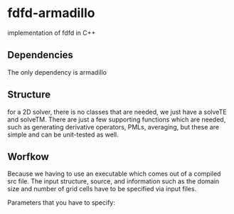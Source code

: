 # fdfd-armadillo
implementation of fdfd in C++

## Dependencies
The only dependency is armadillo

## Structure
for a 2D solver, there is no classes that are needed, we just have a solveTE and solveTM.
There are just a few supporting functions which are needed, such as generating derivative operators, PMLs, averaging, but these are simple and can 
be unit-tested as well.

## Worfkow
Because we having to use an executable which comes out of a compiled src file. The input structure, source, and information such as the domain size and number of grid cells have to be specified via input files.

Parameters that you have to specify:
